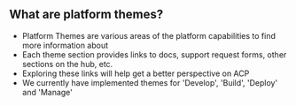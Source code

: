 ## What are platform themes?

 - Platform Themes are various areas of the platform capabilities to find more information about
 - Each theme section provides links to docs, support request forms, other sections on the hub, etc.
 - Exploring these links will help get a better perspective on ACP
 - We currently have implemented themes for 'Develop', 'Build', 'Deploy' and 'Manage'
